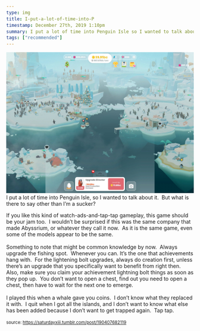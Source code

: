 ```yaml
---
type: img
title: I-put-a-lot-of-time-into-P
timestamp: December 27th, 2019 1:10pm
summary: I put a lot of time into Penguin Isle so I wanted to talk about it  But what is there to say other than I’m a suckerppIf you like this kind of 
tags: ["recommended"]
---
```

<img src="../media/190407682119.jpg"/>
                                                                                          <div class="caption">
I put a lot of time into Penguin Isle, so I wanted to talk about it.  But what is there to say other than I’m a sucker?

If you like this kind of watch-ads-and-tap-tap gameplay, this game should be your jam too.  I wouldn’t be surprised if this was the same company that made Abyssrium, or whatever they call it now.  As it is the same game, even some of the models appear to be the same.<br/><br/>Something to note that might be common knowledge by now.  Always upgrade the fishing spot.  Whenever you can. It’s the one that achievements hang with.  For the lightening bolt upgrades, always do creation first, unless there’s an upgrade that you specifically want to benefit from right then.  Also, make sure you claim your achievement lightning bolt things as soon as they pop up.  You don’t want to open a chest, find out you need to open a chest, then have to wait for the next one to emerge.<br/><br/>I played this when a whale gave you coins.  I don’t know what they replaced it with.  I quit when I got all the islands, and I don’t want to know what else has been added because I don’t want to get trapped again.  Tap tap.<br/>
 
                                    
                
                
                
                
                                
<small>source: https://saturdayxiii.tumblr.com/post/190407682119</small>